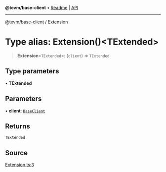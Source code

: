 **@tevm/base-client** • [Readme](../README.md) \| [API](../globals.md)

***

[@tevm/base-client](../README.md) / Extension

# Type alias: Extension()\<TExtended\>

> **Extension**\<`TExtended`\>: (`client`) => `TExtended`

## Type parameters

• **TExtended**

## Parameters

• **client**: [`BaseClient`](BaseClient.md)

## Returns

`TExtended`

## Source

[Extension.ts:3](https://github.com/evmts/tevm-monorepo/blob/main/packages/base-client/src/Extension.ts#L3)
